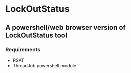 # LockOutStatus
## A powershell/web browser version of LockOutStatus tool

### Requirements
- RSAT
- ThreadJob powershell module